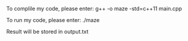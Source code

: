 To complile my code, please enter: 
    g++	-o	maze -std=c++11 main.cpp

To run my code, please enter:
    ./maze

Result will be stored in output.txt   